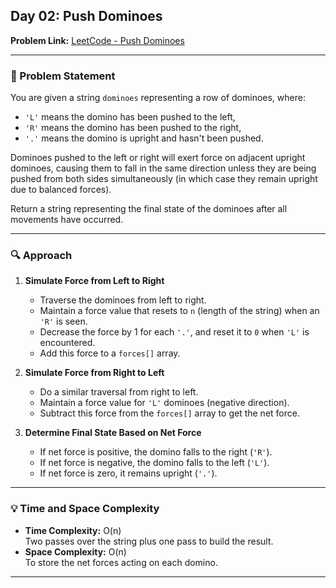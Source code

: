 
## Day 02: Push Dominoes  
**Problem Link:** [LeetCode - Push Dominoes](https://leetcode.com/problems/push-dominoes)

---

### 🧩 Problem Statement  
You are given a string `dominoes` representing a row of dominoes, where:
- `'L'` means the domino has been pushed to the left,
- `'R'` means the domino has been pushed to the right,
- `'.'` means the domino is upright and hasn't been pushed.

Dominoes pushed to the left or right will exert force on adjacent upright dominoes, causing them to fall in the same direction unless they are being pushed from both sides simultaneously (in which case they remain upright due to balanced forces).

Return a string representing the final state of the dominoes after all movements have occurred.

---

### 🔍 Approach

1. **Simulate Force from Left to Right**  
   - Traverse the dominoes from left to right.
   - Maintain a force value that resets to `n` (length of the string) when an `'R'` is seen.
   - Decrease the force by 1 for each `'.'`, and reset it to `0` when `'L'` is encountered.
   - Add this force to a `forces[]` array.

2. **Simulate Force from Right to Left**  
   - Do a similar traversal from right to left.
   - Maintain a force value for `'L'` dominoes (negative direction).
   - Subtract this force from the `forces[]` array to get the net force.

3. **Determine Final State Based on Net Force**  
   - If net force is positive, the domino falls to the right (`'R'`).
   - If net force is negative, the domino falls to the left (`'L'`).
   - If net force is zero, it remains upright (`'.'`).

---

### 💡 Time and Space Complexity
- **Time Complexity:** O(n)  
  Two passes over the string plus one pass to build the result.
- **Space Complexity:** O(n)  
  To store the net forces acting on each domino.

---
